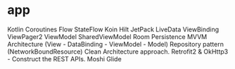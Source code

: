 # app

Kotlin
Coroutines
Flow
StateFlow
Koin 
Hilt
JetPack
LiveData 
ViewBinding 
ViewPager2 
ViewModel 
SharedViewModel 
Room Persistence 
MVVM Architecture (View - DataBinding - ViewModel - Model)
Repository pattern (NetworkBoundResource)
Clean Architecture approach.
Retrofit2 & OkHttp3 - Construct the REST APIs.
Moshi 
Glide 

